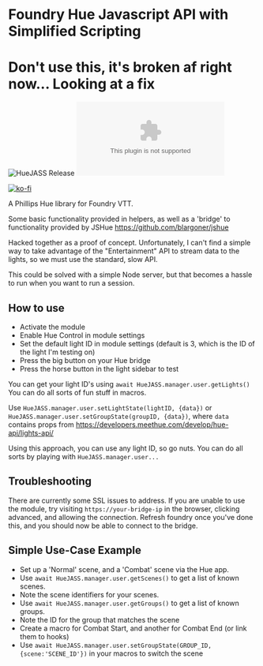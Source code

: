 # Foundry Hue Javascript API with Simplified Scripting

# Don't use this, it's broken af right now... Looking at a fix

![HueJASS Release](https://github.com/BlitzKraig/fvtt-HueJASS/workflows/HueJASS%20Release/badge.svg)
![Latest Release Download Count](https://img.shields.io/github/downloads/BlitzKraig/fvtt-HueJASS/latest/huejass-release.zip)

[![ko-fi](https://www.ko-fi.com/img/githubbutton_sm.svg)](https://ko-fi.com/Q5Q01YIEJ)

A Phillips Hue library for Foundry VTT.

Some basic functionality provided in helpers, as well as a 'bridge' to functionality provided by JSHue <https://github.com/blargoner/jshue>

Hacked together as a proof of concept. Unfortunately, I can't find a simple way to take advantage of the "Entertainment" API to stream data to the lights, so we must use the standard, slow API.

This could be solved with a simple Node server, but that becomes a hassle to run when you want to run a session.

## How to use

* Activate the module
* Enable Hue Control in module settings
* Set the default light ID in module settings (default is 3, which is the ID of the light I'm testing on)
* Press the big button on your Hue bridge
* Press the horse button in the light sidebar to test

You can get your light ID's using `await HueJASS.manager.user.getLights()`
You can do all sorts of fun stuff in macros.

Use `HueJASS.manager.user.setLightState(lightID, {data})` or `HueJASS.manager.user.setGroupState(groupID, {data})`, where `data` contains props from <https://developers.meethue.com/develop/hue-api/lights-api/>

Using this approach, you can use any light ID, so go nuts. You can do all sorts by playing with `HueJASS.manager.user...`

## Troubleshooting

There are currently some SSL issues to address. If you are unable to use the module, try visiting `https://your-bridge-ip` in the browser, clicking advanced, and allowing the connection. Refresh foundry once you've done this, and you should now be able to connect to the bridge.

## Simple Use-Case Example
* Set up a 'Normal' scene, and a 'Combat' scene via the Hue app.
* Use `await HueJASS.manager.user.getScenes()` to get a list of known scenes.
* Note the scene identifiers for your scenes.
* Use `await HueJASS.manager.user.getGroups()` to get a list of known groups.
* Note the ID for the group that matches the scene
* Create a macro for Combat Start, and another for Combat End (or link them to hooks)
* Use `await HueJASS.manager.user.setGroupState(GROUP_ID, {scene:'SCENE_ID'})` in your macros to switch the scene
